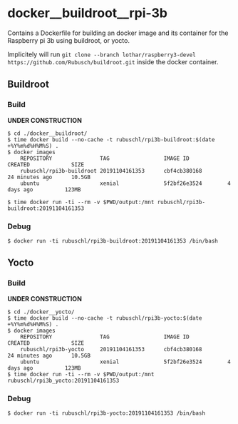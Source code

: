 # docker__buildroot__rpi-3b

Contains a Dockerfile for building an docker image and its container for the Raspberry pi 3b using buildroot, or yocto.

Implicitely will run ```git clone --branch lothar/raspberry3-devel https://github.com/Rubusch/buildroot.git``` inside the docker container.



## Buildroot

### Build

**UNDER CONSTRUCTION**

```
$ cd ./docker__buildroot/
$ time docker build --no-cache -t rubuschl/rpi3b-buildroot:$(date +%Y%m%d%H%M%S) .
$ docker images
    REPOSITORY               TAG                 IMAGE ID            CREATED             SIZE
    rubuschl/rpi3b-buildroot 20191104161353      cbf4cb380168        24 minutes ago      10.5GB
    ubuntu                   xenial              5f2bf26e3524        4 days ago          123MB

$ time docker run -ti --rm -v $PWD/output:/mnt rubuschl/rpi3b-buildroot:20191104161353
```

### Debug

```
$ docker run -ti rubuschl/rpi3b-buildroot:20191104161353 /bin/bash
```



## Yocto

### Build

**UNDER CONSTRUCTION**

```
$ cd ./docker__yocto/
$ time docker build --no-cache -t rubuschl/rpi3b-yocto:$(date +%Y%m%d%H%M%S) .
$ docker images
    REPOSITORY               TAG                 IMAGE ID            CREATED             SIZE
    rubuschl/rpi3b-yocto     20191104161353      cbf4cb380168        24 minutes ago      10.5GB
    ubuntu                   xenial              5f2bf26e3524        4 days ago          123MB
$ time docker run -ti --rm -v $PWD/output:/mnt rubuschl/rpi3b_yocto:20191104161353
```


### Debug

```
$ docker run -ti rubuschl/rpi3b-yocto:20191104161353 /bin/bash
```
